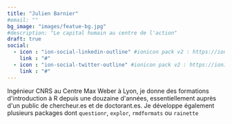 ```yaml
---
title: "Julien Barnier"
#email: ""
bg_image: "images/featue-bg.jpg"
#description: "Le capital humain au centre de l'action"
draft: true
social:
  - icon : "ion-social-linkedin-outline" #ionicon pack v2 : https://ionicons.com/v2/
    link : "#"
  - icon : "ion-social-twitter-outline" #ionicon pack v2 : https://ionicons.com/v2/
    link : "#"
---
```


Ingénieur CNRS au Centre Max Weber à Lyon, je donne des formations d'introduction à R depuis une douzaine d'années, essentiellement auprès d'un public de chercheur.es et de doctorant.es. Je développe également plusieurs packages dont `questionr`, `explor`, `rmdformats` ou `rainette`

